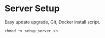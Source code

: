 # Server Setup

Easy update upgrade, Git, Docker install script.


```
chmod +x setup_server.sh
```

